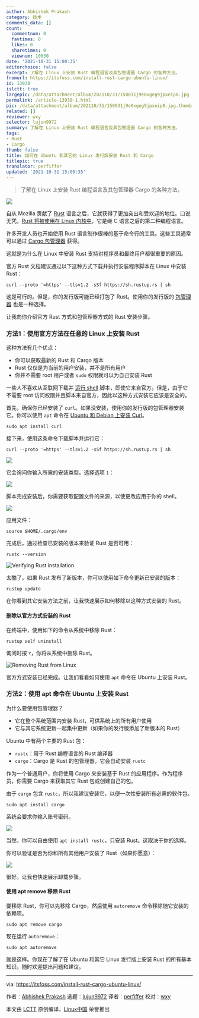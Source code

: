 ```yaml
---
author: Abhishek Prakash
category: 技术
comments_data: []
count:
  commentnum: 0
  favtimes: 0
  likes: 0
  sharetimes: 0
  viewnum: 10030
date: '2021-10-31 15:00:35'
editorchoice: false
excerpt: 了解在 Linux 上安装 Rust 编程语言及其包管理器 Cargo 的各种方法。
fromurl: https://itsfoss.com/install-rust-cargo-ubuntu-linux/
id: 13938
islctt: true
largepic: /data/attachment/album/202110/31/150031j9e0xgeg9jpxeip0.jpg
permalink: /article-13938-1.html
pic: /data/attachment/album/202110/31/150031j9e0xgeg9jpxeip0.jpg.thumb.jpg
related: []
reviewer: wxy
selector: lujun9972
summary: 了解在 Linux 上安装 Rust 编程语言及其包管理器 Cargo 的各种方法。
tags:
- Rust
- Cargo
thumb: false
title: 如何在 Ubuntu 和其它的 Linux 发行版安装 Rust 和 Cargo
titlepic: true
translator: perfiffer
updated: '2021-10-31 15:00:35'
---
```



> 
> 了解在 Linux 上安装 Rust 编程语言及其包管理器 Cargo 的各种方法。
> 
> 
> 


![](/data/attachment/album/202110/31/150031j9e0xgeg9jpxeip0.jpg)


自从 Mozilla 贡献了 [Rust](https://www.rust-lang.org/) 语言之后，它就获得了更加突出和受欢迎的地位。口说无凭。[Rust 将被使用在 Linux 内核中](https://www.zdnet.com/article/rust-in-the-linux-kernel-why-it-matters-and-whats-happening-next/)，它是继 C 语言之后的第二种编程语言。


许多开发人员也开始使用 Rust 语言制作很棒的基于命令行的工具。这些工具通常可以通过 [Cargo 包管理器](https://crates.io/) 获得。


这就是为什么在 Linux 中安装 Rust 支持对程序员和最终用户都很重要的原因。


官方 Rust 文档建议通过以下这种方式下载并执行安装程序脚本在 Linux 中安装 Rust：



```
curl --proto '=https' --tlsv1.2 -sSf https://sh.rustup.rs | sh

```

这是可行的。但是，你的发行版可能已经打包了 Rust。使用你的发行版的 [包管理器](https://itsfoss.com/package-manager/) 也是一种选择。


让我向你介绍官方 Rust 方式和包管理器方式的 Rust 安装步骤。


### 方法1：使用官方方法在任意的 Linux 上安装 Rust


这种方法有几个优点：


* 你可以获取最新的 Rust 和 Cargo 版本
* Rust 仅仅是为当前的用户安装，并不是所有用户
* 你并不需要 root 用户或者 `sudo` 权限就可以为自己安装 Rust


一些人不喜欢从互联网下载并 [运行 shell](https://itsfoss.com/run-shell-script-linux/) 脚本，即使它来自官方。但是，由于它不需要 root 访问权限并且脚本来自官方，因此以这种方式安装它应该是安全的。


首先，确保你已经安装了 `curl`。如果没安装，使用你的发行版的包管理器安装它。你可以使用 `apt` 命令在 [Ubuntu 和 Debian 上安装 Curl](https://itsfoss.com/install-curl-ubuntu/)。



```
sudo apt install curl

```

接下来，使用这条命令下载脚本并运行它：



```
curl --proto '=https' --tlsv1.2 -sSf https://sh.rustup.rs | sh

```

![](/data/attachment/album/202110/31/150036mba1shcjwihv7xsk.png)


它会询问你输入所需的安装类型。选择选项 `1`：


![](/data/attachment/album/202110/31/150036o1igbiwb46f66i44.png)


脚本完成安装后，你需要获取配置文件的来源，以使更改应用于你的 shell。


![](/data/attachment/album/202110/31/150036jad8dbuydb7f43d3.png)


应用文件：



```
source $HOME/.cargo/env

```

完成后，通过检查已安装的版本来验证 Rust 是否可用：



```
rustc --version

```

![Verifying Rust installation](/data/attachment/album/202110/31/150036kc0coytuqdbt9ydc.png)


太酷了。如果 Rust 发布了新版本，你可以使用如下命令更新已安装的版本：



```
rustup update

```

在你看到其它安装方法之前，让我快速展示如何移除以这种方式安装的 Rust。


#### 删除以官方方式安装的 Rust


在终端中，使用如下的命令从系统中移除 Rust：



```
rustup self uninstall

```

询问时按 `Y`，你将从系统中删除 Rust。


![Removing Rust from Linux](/data/attachment/album/202110/31/150037tsyyz4us55ooudsg.png)


官方方式安装已经完成。让我们看看如何使用 `apt` 命令在 Ubuntu 上安装 Rust。


### 方法2：使用 apt 命令在 Ubuntu 上安装 Rust


为什么要使用包管理器？


* 它在整个系统范围内安装 Rust，可供系统上的所有用户使用
* 它与其它系统更新一起集中更新（如果你的发行版添加了新版本的 Rust）


Ubuntu 中有两个主要的 Rust 包：


* `rustc`：用于 Rust 编程语言的 Rust 编译器
* `cargo`：Cargo 是 Rust 的包管理器，它会自动安装 `rustc`


作为一个普通用户，你将使用 Cargo 来安装基于 Rust 的应用程序。作为程序员，你需要 Cargo 来获取其它 Rust 包或创建自己的包。


由于 `cargo` 包含 `rustc`，所以我建议安装它，以便一次性安装所有必需的软件包。



```
sudo apt install cargo

```

系统会要求你输入账号密码。


![](/data/attachment/album/202110/31/150037fz271l9qblfllldf.png)


当然，你可以自由使用 `apt install rustc`，只安装 Rust。这取决于你的选择。


你可以验证是否为你和所有其他用户安装了 Rust（如果你愿意）：


![](/data/attachment/album/202110/31/150037s4330z0m3gx63mzz.png)


很好。让我也快速展示卸载步骤。


#### 使用 apt remove 移除 Rust


要移除 Rust，你可以先移除 Cargo，然后使用 `autoremove` 命令移除随它安装的依赖项。



```
sudo apt remove cargo

```

现在运行 `autoremove`：



```
sudo apt autoremove

```

就是这样。你现在了解了在 Ubuntu 和其它 Linux 发行版上安装 Rust 的所有基本知识。随时欢迎提出问题和建议。




---


via: <https://itsfoss.com/install-rust-cargo-ubuntu-linux/>


作者：[Abhishek Prakash](https://itsfoss.com/author/abhishek/) 选题：[lujun9972](https://github.com/lujun9972) 译者：[perfiffer](https://github.com/perfiffer) 校对：[wxy](https://github.com/wxy)


本文由 [LCTT](https://github.com/LCTT/TranslateProject) 原创编译，[Linux中国](https://linux.cn/) 荣誉推出